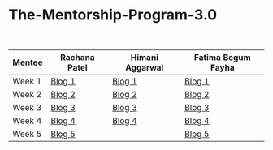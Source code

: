 # The-Mentorship-Program-3.0
<br/>

| Mentee  | Rachana Patel | Himani Aggarwal | Fatima Begum Fayha |
| ------------- | ------------- | ------------- | ------------- |
| Week 1  | [Blog 1](https://medium.com/@rachana280599/women-who-code-mentorship-program-week-1-23947f21d67c)  | [Blog 1](https://himaniaggarwal2.medium.com/wwcd-mentorship-program-3-0-week-1-cb4a735f5459)  | [Blog 1](https://fatimafayha.medium.com/women-who-code-mentorship-program-3-0-611101b5a6a2)  |
| Week 2  | [Blog 2](https://medium.com/@rachana280599/women-who-code-mentorship-program-3-0-week-2-59dbfa8474ef) | [Blog 2](https://himaniaggarwal2.medium.com/wwcd-mentorship-program-3-0-week-2-7526187b8399) | [Blog 2](https://link.medium.com/FPo1GII3Sdb) |
| Week 3  | [Blog 3](https://medium.com/@rachana280599/women-who-code-mentorship-program-3-0-week-3-1f5c8b920838) | [Blog 3](https://himaniaggarwal2.medium.com/wwcd-mentorship-program-3-0-week-3-fbd028c03f5) | [Blog 3](https://link.medium.com/BKE8ZcmR9db) |
| Week 4  | [Blog 4](https://medium.com/@rachana280599/women-who-code-mentorship-programme-3-0-week-4-d5407b7dc5bc) | [Blog 4](https://himaniaggarwal2.medium.com/wwcd-mentorship-program-3-0-week-4-e6082d247390) | [Blog 4](https://fatimafayha.medium.com/women-who-code-mentorship-week-4-5-8788ed746558) |
| Week 5  | [Blog 5](https://medium.com/@rachana280599/women-who-code-mentorship-program-week-5-e958e4d64315) |  | [Blog 5](https://fatimafayha.medium.com/women-who-code-mentorship-week-4-5-8788ed746558) |
